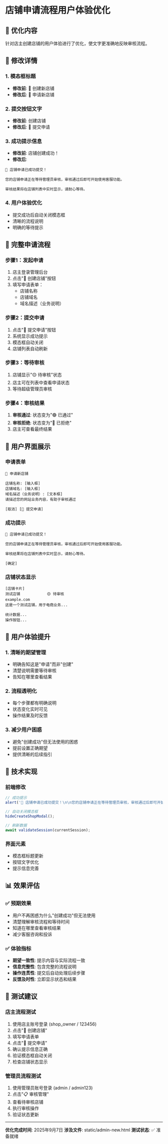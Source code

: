 # 店铺申请流程用户体验优化

## 🎯 优化内容

针对店主创建店铺的用户体验进行了优化，使文字更准确地反映审核流程。

## 📝 修改详情

### 1. 模态框标题
- **修改前**: 🏪 创建新店铺
- **修改后**: 🏪 申请新店铺

### 2. 提交按钮文字
- **修改前**: 创建店铺
- **修改后**: 🏪 提交申请

### 3. 成功提示信息
- **修改前**: 店铺创建成功！
- **修改后**: 
```
🎉 店铺申请已成功提交！

您的店铺申请正在等待管理员审核，审核通过后即可开始使用客服功能。

审核结果将在店铺列表中实时显示，请耐心等待。
```

### 4. 用户体验优化
- 提交成功后自动关闭模态框
- 清晰的流程说明
- 明确的等待提示

## 🎨 完整申请流程

### 步骤1：发起申请
1. 店主登录管理后台
2. 点击"🏪 创建店铺"按钮
3. 填写申请表单：
   - 店铺名称
   - 店铺域名
   - 域名描述（业务说明）

### 步骤2：提交申请
1. 点击"🏪 提交申请"按钮
2. 系统显示成功提示
3. 模态框自动关闭
4. 店铺列表自动刷新

### 步骤3：等待审核
1. 店铺显示"🟡 待审核"状态
2. 店主可在列表中查看申请状态
3. 等待超级管理员审核

### 步骤4：审核结果
1. **审核通过**: 状态变为"🟢 已通过"
2. **审核拒绝**: 状态变为"🔴 已拒绝"
3. 店主可查看最终结果

## 📱 用户界面展示

### 申请表单
```
🏪 申请新店铺

店铺名称: [输入框]
店铺域名: [输入框] 
域名描述（业务说明）: [文本框]
请描述您的网站业务内容，有助于审核通过

[取消] [🏪 提交申请]
```

### 成功提示
```
🎉 店铺申请已成功提交！

您的店铺申请正在等待管理员审核，审核通过后即可开始使用客服功能。

审核结果将在店铺列表中实时显示，请耐心等待。

[确定]
```

### 店铺状态显示
```
[店铺卡片]
测试店铺            🟡 待审核
example.com
这是一个测试店铺，用于电商业务...

统计数据...
操作按钮...
```

## 🎯 用户体验提升

### 1. 清晰的期望管理
- 明确告知这是"申请"而非"创建"
- 清楚说明需要等待审核
- 告知在哪里查看结果

### 2. 流程透明化
- 每个步骤都有明确说明
- 状态变化实时可见
- 操作结果及时反馈

### 3. 减少用户困惑
- 避免"创建成功"但无法使用的困惑
- 提前设置正确期望
- 提供清晰的后续指引

## 🔧 技术实现

### 前端修改
```javascript
// 成功提示
alert('🎉 店铺申请已成功提交！\n\n您的店铺申请正在等待管理员审核，审核通过后即可开始使用客服功能。\n\n审核结果将在店铺列表中实时显示，请耐心等待。');

// 自动关闭模态框
hideCreateShopModal();

// 刷新数据
await validateSession(currentSession);
```

### 界面元素
- 模态框标题更新
- 按钮文字优化
- 提示信息完善

## 📊 效果评估

### ✅ 预期效果
- 用户不再困惑为什么"创建成功"但无法使用
- 清楚理解审核流程和等待时间
- 知道在哪里查看审核结果
- 减少客服咨询和投诉

### ✅ 体验指标
- **期望一致性**: 提示内容与实际流程一致
- **信息完整性**: 包含完整的流程说明
- **操作连贯性**: 提交后自动处理后续步骤
- **反馈及时性**: 立即显示状态和结果

## 🚀 测试建议

### 店主流程测试
1. 使用店主账号登录 (shop_owner / 123456)
2. 点击"🏪 创建店铺"
3. 填写申请表单
4. 点击"🏪 提交申请"
5. 确认提示信息正确
6. 验证模态框自动关闭
7. 检查店铺状态显示

### 管理员流程测试
1. 使用管理员账号登录 (admin / admin123)
2. 点击"📋 审核管理"
3. 查看待审核店铺
4. 执行审核操作
5. 验证状态更新

---

**优化完成时间**: 2025年9月7日
**涉及文件**: static/admin-new.html
**测试状态**: ✅ 准备就绪
